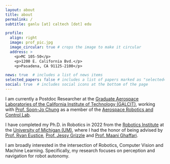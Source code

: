 ```yaml
---
layout: about
title: about
permalink: /
subtitle: ganlu [at] caltech [dot] edu

profile:
  align: right
  image: prof_pic.jpg
  image_circular: true # crops the image to make it circular
  address: >
    <p>MC 105-50</p>
    <p>1200 E. California Bvd.</p>
    <p>Pasadena, CA 91125-2100</p>

news: true  # includes a list of news items
selected_papers: false # includes a list of papers marked as "selected={true}"
social: true  # includes social icons at the bottom of the page
---
```


I am currently a Postdoc Researcher at the [Graduate Aerospace Laboratories of the California Institute of Technology (GALCIT)](https://galcit.caltech.edu/), working with [Prof. Soon-Jo Chung](https://galcit.caltech.edu/people/sjchung) as a member of the [Aerospace Robotics and Control Lab](http://aerospacerobotics.caltech.edu/).

I have completed my Ph.D. in Robotics in 2022 from the [Robotics Institute](https://robotics.umich.edu/) at the [University of Michigan (UM)](https://umich.edu/), where I had the honor of being advised by [Prof. Ryan Eustice](http://robots.engin.umich.edu/~ryan/), [Prof. Jessy Grizzle](https://ece.umich.edu/faculty/grizzle/) and [Prof. Maani Ghaffari](https://curly.engin.umich.edu/people#h.7jd25w55csv).

I am broadly interested in the intersection of Robotics, Computer Vision and Machine Learning. Specifically, my research focuses on perception and navigation for robot autonomy.
